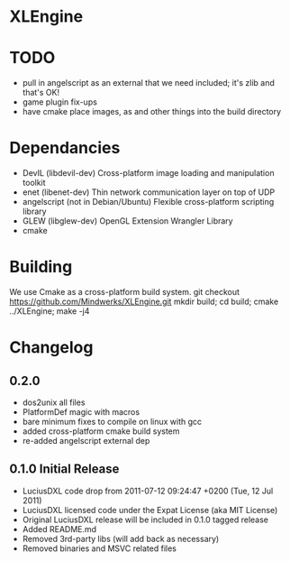 # XLEngine

TODO
====
* pull in angelscript as an external that we need included; it's zlib and that's OK!
* game plugin fix-ups
* have cmake place images, as and other things into the build directory


Dependancies
============
* DevIL (libdevil-dev) Cross-platform image loading and manipulation toolkit
* enet (libenet-dev) Thin network communication layer on top of UDP
* angelscript (not in Debian/Ubuntu) Flexible cross-platform scripting library
* GLEW (libglew-dev) OpenGL Extension Wrangler Library
* cmake


Building
========
We use Cmake as a cross-platform build system.
git checkout https://github.com/Mindwerks/XLEngine.git
mkdir build; cd build; cmake ../XLEngine; make -j4


Changelog
=========

0.2.0
-----
* dos2unix all files
* PlatformDef magic with macros
* bare minimum fixes to compile on linux with gcc
* added cross-platform cmake build system
* re-added angelscript external dep


0.1.0 Initial Release
---------------------
* LuciusDXL code drop from 2011-07-12 09:24:47 +0200 (Tue, 12 Jul 2011)
* LuciusDXL licensed code under the Expat License (aka MIT License)
* Original LuciusDXL release will be included in 0.1.0 tagged release
* Added README.md
* Removed 3rd-party libs (will add back as necessary)
* Removed binaries and MSVC related files


